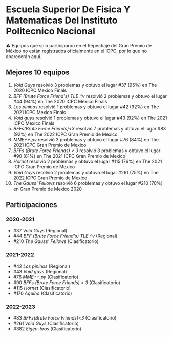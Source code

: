 # Escuela Superior De Fisica Y Matematicas Del Instituto Politecnico Nacional

:warning: Equipos que solo participaron en el Repechaje del Gran Premio de México no están registrados oficialmente en el ICPC, por lo que no aparecerán aquí.

## Mejores 10 equipos

1. _Void Guys_ resolvió 3 problemas y obtuvo el lugar #37 (95%) en The 2020 ICPC Mexico Finals
1. _BFF (Brute Force Friend's) TLE :'v_ resolvió 2 problemas y obtuvo el lugar #44 (94%) en The 2020 ICPC Mexico Finals
1. _Los pininos_ resolvió 1 problemas y obtuvo el lugar #42 (92%) en The 2021 ICPC Mexico Finals
1. _Void guys_ resolvió 1 problemas y obtuvo el lugar #43 (92%) en The 2021 ICPC Mexico Finals
1. _BFFs(Brute Force Friends)<3_ resolvió 7 problemas y obtuvo el lugar #83 (92%) en The 2022 ICPC Gran Premio de Mexico
1. _MME++.py_ resolvió 3 problemas y obtuvo el lugar #76 (84%) en The 2021 ICPC Gran Premio de Mexico
1. _BFFs (Brute Force Friends) < 3_ resolvió 3 problemas y obtuvo el lugar #90 (81%) en The 2021 ICPC Gran Premio de Mexico
1. _Hornet_ resolvió 2 problemas y obtuvo el lugar #115 (76%) en The 2021 ICPC Gran Premio de Mexico
1. _Void Guys_ resolvió 2 problemas y obtuvo el lugar #261 (75%) en The 2022 ICPC Gran Premio de Mexico
1. _The Gauss' Fellows_ resolvió 6 problemas y obtuvo el lugar #210 (70%) en Gran Premio de Mexico 2020

## Participaciones

### 2020-2021

- #37 _Void Guys_ (Regional)
- #44 _BFF (Brute Force Friend's) TLE :'v_ (Regional)
- #210 _The Gauss' Fellows_ (Clasificatorio)

### 2021-2022

- #42 _Los pininos_ (Regional)
- #43 _Void guys_ (Regional)
- #76 _MME++.py_ (Clasificatorio)
- #90 _BFFs (Brute Force Friends) < 3_ (Clasificatorio)
- #115 _Hornet_ (Clasificatorio)
- #170 _Aquíno_ (Clasificatorio)

### 2022-2023

- #83 _BFFs(Brute Force Friends)<3_ (Clasificatorio)
- #261 _Void Guys_ (Clasificatorio)
- #382 _Eigen-bros_ (Clasificatorio)



